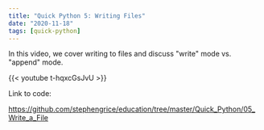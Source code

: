 ```yaml
---
title: "Quick Python 5: Writing Files"
date: "2020-11-18"
tags: [quick-python]
---
```


In this video, we cover writing to files and discuss "write" mode vs. "append" mode. 

<!--truncate-->

{{< youtube t-hqxcGsJvU >}}

Link to code:

<https://github.com/stephengrice/education/tree/master/Quick_Python/05_Write_a_File>